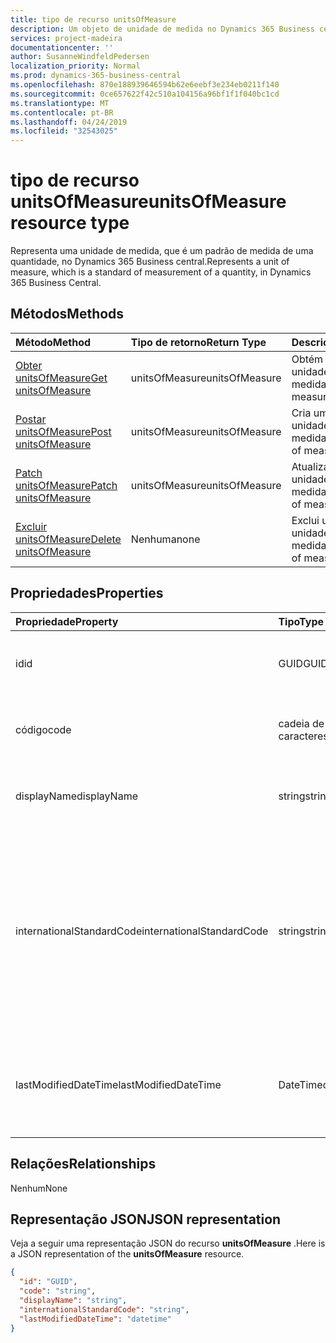 ```yaml
---
title: tipo de recurso unitsOfMeasure
description: Um objeto de unidade de medida no Dynamics 365 Business central.
services: project-madeira
documentationcenter: ''
author: SusanneWindfeldPedersen
localization_priority: Normal
ms.prod: dynamics-365-business-central
ms.openlocfilehash: 870e188939646594b62e6eebf3e234eb0211f140
ms.sourcegitcommit: 0ce657622f42c510a104156a96bf1f1f040bc1cd
ms.translationtype: MT
ms.contentlocale: pt-BR
ms.lasthandoff: 04/24/2019
ms.locfileid: "32543025"
---
```

# <a name="unitsofmeasure-resource-type"></a><span data-ttu-id="94237-103">tipo de recurso unitsOfMeasure</span><span class="sxs-lookup"><span data-stu-id="94237-103">unitsOfMeasure resource type</span></span>
<span data-ttu-id="94237-104">Representa uma unidade de medida, que é um padrão de medida de uma quantidade, no Dynamics 365 Business central.</span><span class="sxs-lookup"><span data-stu-id="94237-104">Represents a unit of measure, which is a standard of measurement of a quantity, in Dynamics 365 Business Central.</span></span>

## <a name="methods"></a><span data-ttu-id="94237-105">Métodos</span><span class="sxs-lookup"><span data-stu-id="94237-105">Methods</span></span>

| <span data-ttu-id="94237-106">Método</span><span class="sxs-lookup"><span data-stu-id="94237-106">Method</span></span>       | <span data-ttu-id="94237-107">Tipo de retorno</span><span class="sxs-lookup"><span data-stu-id="94237-107">Return Type</span></span>  |<span data-ttu-id="94237-108">Descrição</span><span class="sxs-lookup"><span data-stu-id="94237-108">Description</span></span>|
|:---------------|:--------|:----------|
|[<span data-ttu-id="94237-109">Obter unitsOfMeasure</span><span class="sxs-lookup"><span data-stu-id="94237-109">Get unitsOfMeasure</span></span>](../api/dynamics-unitsofmeasure-get.md)|<span data-ttu-id="94237-110">unitsOfMeasure</span><span class="sxs-lookup"><span data-stu-id="94237-110">unitsOfMeasure</span></span>|<span data-ttu-id="94237-111">Obtém um objeto de unidade de medida.</span><span class="sxs-lookup"><span data-stu-id="94237-111">Gets a unit of measure object.</span></span>|
|[<span data-ttu-id="94237-112">Postar unitsOfMeasure</span><span class="sxs-lookup"><span data-stu-id="94237-112">Post unitsOfMeasure</span></span>](../api/dynamics-create-unitsofmeasure.md)|<span data-ttu-id="94237-113">unitsOfMeasure</span><span class="sxs-lookup"><span data-stu-id="94237-113">unitsOfMeasure</span></span>|<span data-ttu-id="94237-114">Cria um objeto de unidade de medida.</span><span class="sxs-lookup"><span data-stu-id="94237-114">Creates a unit of measure object.</span></span>|
|[<span data-ttu-id="94237-115">Patch unitsOfMeasure</span><span class="sxs-lookup"><span data-stu-id="94237-115">Patch unitsOfMeasure</span></span>](../api/dynamics-unitsofmeasure-update.md)|<span data-ttu-id="94237-116">unitsOfMeasure</span><span class="sxs-lookup"><span data-stu-id="94237-116">unitsOfMeasure</span></span>|<span data-ttu-id="94237-117">Atualiza um objeto de unidade de medida.</span><span class="sxs-lookup"><span data-stu-id="94237-117">Updates a unit of measure object.</span></span>|
|[<span data-ttu-id="94237-118">Excluir unitsOfMeasure</span><span class="sxs-lookup"><span data-stu-id="94237-118">Delete unitsOfMeasure</span></span>](../api/dynamics-unitsofmeasure-delete.md)|<span data-ttu-id="94237-119">Nenhuma</span><span class="sxs-lookup"><span data-stu-id="94237-119">none</span></span>|<span data-ttu-id="94237-120">Exclui um objeto de unidade de medida.</span><span class="sxs-lookup"><span data-stu-id="94237-120">Deletes a unit of measure object.</span></span>|

## <a name="properties"></a><span data-ttu-id="94237-121">Propriedades</span><span class="sxs-lookup"><span data-stu-id="94237-121">Properties</span></span>
| <span data-ttu-id="94237-122">Propriedade</span><span class="sxs-lookup"><span data-stu-id="94237-122">Property</span></span>     | <span data-ttu-id="94237-123">Tipo</span><span class="sxs-lookup"><span data-stu-id="94237-123">Type</span></span>   |<span data-ttu-id="94237-124">Descrição</span><span class="sxs-lookup"><span data-stu-id="94237-124">Description</span></span>|
|:---------------|:--------|:----------|
|<span data-ttu-id="94237-125">id</span><span class="sxs-lookup"><span data-stu-id="94237-125">id</span></span>|<span data-ttu-id="94237-126">GUID</span><span class="sxs-lookup"><span data-stu-id="94237-126">GUID</span></span>|<span data-ttu-id="94237-127">A ID exclusiva do unitsOfMeasure.</span><span class="sxs-lookup"><span data-stu-id="94237-127">The unique ID of the unitsOfMeasure.</span></span> <span data-ttu-id="94237-128">Não editável.</span><span class="sxs-lookup"><span data-stu-id="94237-128">Non-editable.</span></span>|
|<span data-ttu-id="94237-129">código</span><span class="sxs-lookup"><span data-stu-id="94237-129">code</span></span>|<span data-ttu-id="94237-130">cadeia de caracteres</span><span class="sxs-lookup"><span data-stu-id="94237-130">string</span></span>|<span data-ttu-id="94237-131">Especifica o código da unidade de medida.</span><span class="sxs-lookup"><span data-stu-id="94237-131">Specifies the code for the unit of measure.</span></span>|
|<span data-ttu-id="94237-132">displayName</span><span class="sxs-lookup"><span data-stu-id="94237-132">displayName</span></span>|<span data-ttu-id="94237-133">string</span><span class="sxs-lookup"><span data-stu-id="94237-133">string</span></span>|<span data-ttu-id="94237-134">Especifica a unidade de nome de exibição da medida.</span><span class="sxs-lookup"><span data-stu-id="94237-134">Specifies the unit of measure's display name.</span></span>|
|<span data-ttu-id="94237-135">internationalStandardCode</span><span class="sxs-lookup"><span data-stu-id="94237-135">internationalStandardCode</span></span>|<span data-ttu-id="94237-136">string</span><span class="sxs-lookup"><span data-stu-id="94237-136">string</span></span>|<span data-ttu-id="94237-137">Especifica a unidade de código de medida expressa de acordo com o padrão UNECE Rec20 em conexão com o envio eletrônico de documentos de vendas.</span><span class="sxs-lookup"><span data-stu-id="94237-137">Specifies the unit of measure code expressed according to the UNECE Rec20 standard in connection with electronic sending of sales documents.</span></span>|
|<span data-ttu-id="94237-138">lastModifiedDateTime</span><span class="sxs-lookup"><span data-stu-id="94237-138">lastModifiedDateTime</span></span>|<span data-ttu-id="94237-139">DateTime</span><span class="sxs-lookup"><span data-stu-id="94237-139">datetime</span></span>|<span data-ttu-id="94237-140">O último DateTime em que a unidade de medida foi modificada.</span><span class="sxs-lookup"><span data-stu-id="94237-140">The last datetime the unit of measure was modified.</span></span> <span data-ttu-id="94237-141">Somente leitura.</span><span class="sxs-lookup"><span data-stu-id="94237-141">Read-Only.</span></span>|  


## <a name="relationships"></a><span data-ttu-id="94237-142">Relações</span><span class="sxs-lookup"><span data-stu-id="94237-142">Relationships</span></span>
<span data-ttu-id="94237-143">Nenhum</span><span class="sxs-lookup"><span data-stu-id="94237-143">None</span></span>

## <a name="json-representation"></a><span data-ttu-id="94237-144">Representação JSON</span><span class="sxs-lookup"><span data-stu-id="94237-144">JSON representation</span></span>

<span data-ttu-id="94237-145">Veja a seguir uma representação JSON do recurso **unitsOfMeasure** .</span><span class="sxs-lookup"><span data-stu-id="94237-145">Here is a JSON representation of the **unitsOfMeasure** resource.</span></span>

```json
{
  "id": "GUID",
  "code": "string",
  "displayName": "string",
  "internationalStandardCode": "string",
  "lastModifiedDateTime": "datetime"
}

```
